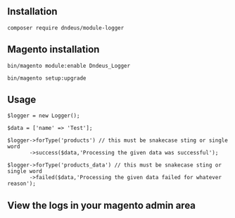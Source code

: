 ## Installation

`composer require dndeus/module-logger`

## Magento installation

```
bin/magento module:enable Dndeus_Logger

bin/magento setup:upgrade
```

## Usage

```
$logger = new Logger();

$data = ['name' => 'Test'];

$logger->forType('products') // this must be snakecase sting or single word
       ->success($data,'Processing the given data was successful');

$logger->forType('products_data') // this must be snakecase sting or single word
       ->failed($data,'Processing the given data failed for whatever reason');
```

## View the logs in your magento admin area
